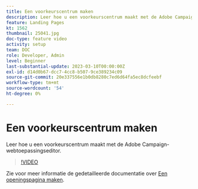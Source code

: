 ```yaml
---
title: Een voorkeurscentrum maken
description: Leer hoe u een voorkeurscentrum maakt met de Adobe Campaign-webtoepassingseditor.
feature: Landing Pages
kt: 1562
thumbnail: 25041.jpg
doc-type: feature video
activity: setup
team: DOC
role: Developer, Admin
level: Beginner
last-substantial-update: 2023-03-10T00:00:00Z
exl-id: d14d0b67-dcc7-4cc8-b507-9ce389234c09
source-git-commit: 20e337556e1b0db8280c7ed6d64fa5ec8dcfeebf
workflow-type: tm+mt
source-wordcount: '54'
ht-degree: 0%

---
```


# Een voorkeurscentrum maken

Leer hoe u een voorkeurscentrum maakt met de Adobe Campaign-webtoepassingseditor.

>[!VIDEO](https://video.tv.adobe.com/v/25041?quality=12)

Zie voor meer informatie de gedetailleerde documentatie over [Een openingspagina maken](https://experienceleague.adobe.com/docs/campaign-classic/using/designing-content/editing-html-content/creating-a-landing-page.html).
